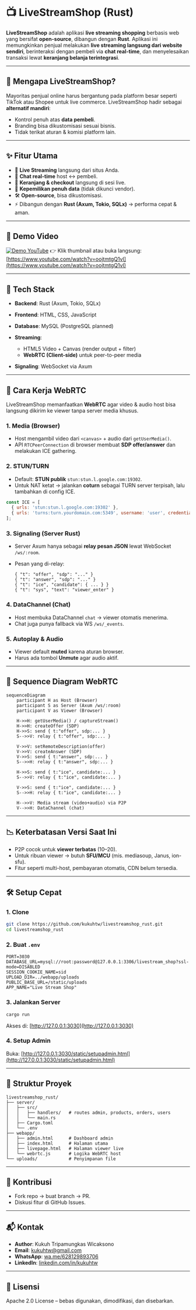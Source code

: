 # 📺 LiveStreamShop (Rust)

**LiveStreamShop** adalah aplikasi **live streaming shopping** berbasis web yang bersifat **open-source**, dibangun dengan **Rust**.
Aplikasi ini memungkinkan penjual melakukan **live streaming langsung dari website sendiri**, berinteraksi dengan pembeli via **chat real-time**, dan menyelesaikan transaksi lewat **keranjang belanja terintegrasi**.

---

## 🚀 Mengapa LiveStreamShop?

Mayoritas penjual online harus bergantung pada platform besar seperti TikTok atau Shopee untuk live commerce.
LiveStreamShop hadir sebagai **alternatif mandiri**:

* Kontrol penuh atas **data pembeli**.
* Branding bisa dikustomisasi sesuai bisnis.
* Tidak terikat aturan & komisi platform lain.

---

## ✨ Fitur Utama

* 🎥 **Live Streaming** langsung dari situs Anda.
* 💬 **Chat real-time** host ↔ pembeli.
* 🛒 **Keranjang & checkout** langsung di sesi live.
* 🔐 **Kepemilikan penuh data** (tidak dikunci vendor).
* 🛠️ **Open-source**, bisa dikustomisasi.
* ⚡ Dibangun dengan **Rust (Axum, Tokio, SQLx)** → performa cepat & aman.

---

## 📼 Demo Video

[![Demo YouTube](https://img.youtube.com/vi/oojtmtgQ1vI/0.jpg)](https://www.youtube.com/watch?v=oojtmtgQ1vI)
👉 Klik thumbnail atau buka langsung: [https://www.youtube.com/watch?v=oojtmtgQ1vI](https://www.youtube.com/watch?v=oojtmtgQ1vI)

---

## 🧩 Tech Stack

* **Backend**: Rust (Axum, Tokio, SQLx)
* **Frontend**: HTML, CSS, JavaScript
* **Database**: MySQL (PostgreSQL planned)
* **Streaming**:

  * HTML5 Video + Canvas (render output + filter)
  * **WebRTC (Client-side)** untuk peer-to-peer media
* **Signaling**: WebSocket via Axum

---

## 🔌 Cara Kerja WebRTC

LiveStreamShop memanfaatkan **WebRTC** agar video & audio host bisa langsung dikirim ke viewer tanpa server media khusus.

### 1. Media (Browser)

* Host mengambil video dari `<canvas>` + audio dari `getUserMedia()`.
* API `RTCPeerConnection` di browser membuat **SDP offer/answer** dan melakukan ICE gathering.

### 2. STUN/TURN

* Default: **STUN publik** `stun:stun.l.google.com:19302`.
* Untuk NAT ketat → jalankan **coturn** sebagai TURN server terpisah, lalu tambahkan di config ICE.

```js
const ICE = [
  { urls: 'stun:stun.l.google.com:19302' },
  { urls: 'turns:turn.yourdomain.com:5349', username: 'user', credential: 'pass' }
];
```

### 3. Signaling (Server Rust)

* Server Axum hanya sebagai **relay pesan JSON** lewat WebSocket `/ws/:room`.
* Pesan yang di-relay:

  ```jsonc
  { "t": "offer", "sdp": "..." }
  { "t": "answer", "sdp": "..." }
  { "t": "ice", "candidate": { ... } }
  { "t": "sys", "text": "viewer_enter" }
  ```

### 4. DataChannel (Chat)

* Host membuka DataChannel `chat` → viewer otomatis menerima.
* Chat juga punya fallback via WS `/ws/_events`.

### 5. Autoplay & Audio

* Viewer default **muted** karena aturan browser.
* Harus ada tombol **Unmute** agar audio aktif.

---

## 🔄 Sequence Diagram WebRTC

```mermaid
sequenceDiagram
    participant H as Host (Browser)
    participant S as Server (Axum /ws/:room)
    participant V as Viewer (Browser)

    H->>H: getUserMedia() / captureStream()
    H->>H: createOffer (SDP)
    H->>S: send { t:"offer", sdp:... }
    S-->>V: relay { t:"offer", sdp:... }

    V->>V: setRemoteDescription(offer)
    V->>V: createAnswer (SDP)
    V->>S: send { t:"answer", sdp:... }
    S-->>H: relay { t:"answer", sdp:... }

    H->>S: send { t:"ice", candidate:... }
    S-->>V: relay { t:"ice", candidate:... }

    V->>S: send { t:"ice", candidate:... }
    S-->>H: relay { t:"ice", candidate:... }

    H-->>V: Media stream (video+audio) via P2P
    V-->>H: DataChannel (chat)
```

---

## 📉 Keterbatasan Versi Saat Ini

* P2P cocok untuk **viewer terbatas** (10–20).
* Untuk ribuan viewer → butuh **SFU/MCU** (mis. mediasoup, Janus, ion-sfu).
* Fitur seperti multi-host, pembayaran otomatis, CDN belum tersedia.

---

## 🛠️ Setup Cepat

### 1. Clone

```bash
git clone https://github.com/kukuhtw/livestreamshop_rust.git
cd livestreamshop_rust
```

### 2. Buat `.env`

```env
PORT=3030
DATABASE_URL=mysql://root:password@127.0.0.1:3306/livestream_shop?ssl-mode=DISABLED
SESSION_COOKIE_NAME=sid
UPLOAD_DIR=../webapp/uploads
PUBLIC_BASE_URL=/static/uploads
APP_NAME="Live Stream Shop"
```

### 3. Jalankan Server

```bash
cargo run
```

Akses di: [http://127.0.0.1:3030](http://127.0.0.1:3030)

### 4. Setup Admin

Buka: [http://127.0.0.1:3030/static/setupadmin.html](http://127.0.0.1:3030/static/setupadmin.html)

---

## 📂 Struktur Proyek

```
livestreamshop_rust/
├── server/
│   ├── src/
│   │   ├── handlers/   # routes admin, products, orders, users
│   │   └── main.rs
│   ├── Cargo.toml
│   └── .env
├── webapp/
│   ├── admin.html      # Dashboard admin
│   ├── index.html      # Halaman utama
│   ├── livepage.html   # Halaman viewer live
│   └── webrtc.js       # Logika WebRTC host
└── uploads/            # Penyimpanan file
```

---

## 🤝 Kontribusi

* Fork repo → buat branch → PR.
* Diskusi fitur di GitHub Issues.

---

## 📬 Kontak

* **Author**: Kukuh Tripamungkas Wicaksono
* **Email**: [kukuhtw@gmail.com](mailto:kukuhtw@gmail.com)
* **WhatsApp**: [wa.me/628129893706](https://wa.me/628129893706)
* **LinkedIn**: [linkedin.com/in/kukuhtw](https://id.linkedin.com/in/kukuhtw)

---

## 📜 Lisensi

Apache 2.0 License – bebas digunakan, dimodifikasi, dan disebarkan.

